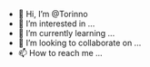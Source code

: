 - 👋 Hi, I’m @Torinno
- 👀 I’m interested in ...
- 🌱 I’m currently learning ...
- 💞️ I’m looking to collaborate on ...
- 📫 How to reach me ...

<!---
Torinno/Torinno is a ✨ special ✨ repository because its `README.md` (this file) appears on your GitHub profile.
You can click the Preview link to take a look at your changes.
--->
